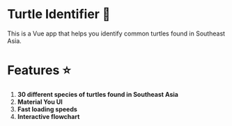 # Turtle Identifier 🐢
This is a Vue app that helps you identify common turtles found in Southeast Asia.

# Features ⭐
1. **30 different species of turtles found in Southeast Asia**
2. **Material You UI**
3. **Fast loading speeds**
4. **Interactive flowchart**